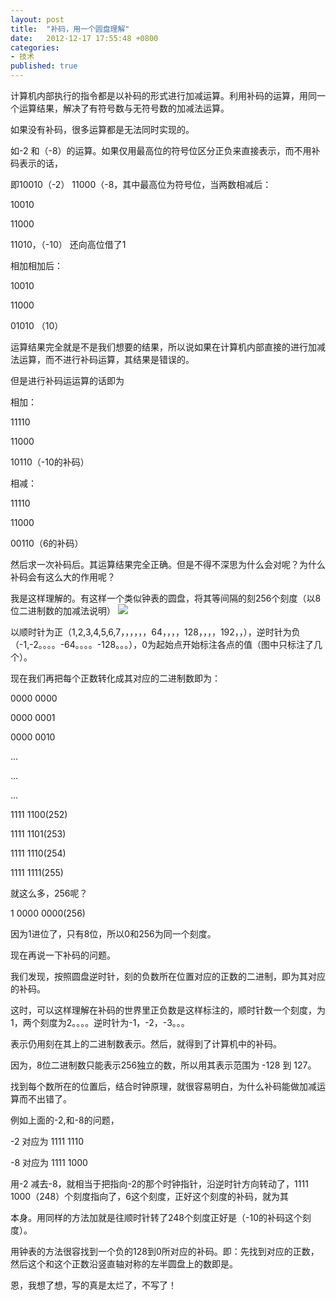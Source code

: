 ```yaml
---
layout: post
title:  "补码，用一个圆盘理解"
date:   2012-12-17 17:55:48 +0800
categories: 
- 技术
published: true
---
```


计算机内部执行的指令都是以补码的形式进行加减运算。利用补码的运算，用同一个运算结果，解决了有符号数与无符号数的加减法运算。


如果没有补码，很多运算都是无法同时实现的。


如-2 和（-8）的运算。如果仅用最高位的符号位区分正负来直接表示，而不用补码表示的话，

即10010（-2） 11000（-8，其中最高位为符号位，当两数相减后：

10010

11000

11010，（-10） 还向高位借了1



相加相加后：

10010

11000

01010 （10）

运算结果完全就是不是我们想要的结果，所以说如果在计算机内部直接的进行加减法运算，而不进行补码运算，其结果是错误的。

但是进行补码运运算的话即为

相加：

11110

11000

10110（-10的补码）

相减：

11110

11000

00110（6的补码）

然后求一次补码后。其运算结果完全正确。但是不得不深思为什么会对呢？为什么补码会有这么大的作用呢？

我是这样理解的。有这样一个类似钟表的圆盘，将其等间隔的刻256个刻度（以8位二进制数的加减法说明）
![](/assets/asm-10.jpg)

以顺时针为正（1,2,3,4,5,6,7，，，，，，64，，，，128，，，，192，，），逆时针为负（-1,-2。。。。-64。。。。-128。。。），0为起始点开始标注各点的值（图中只标注了几个）。

现在我们再把每个正数转化成其对应的二进制数即为：

0000 0000

0000 0001

0000 0010

...

...

...

1111 1100(252)

1111 1101(253)

1111 1110(254)

1111 1111(255)


就这么多，256呢？


1 0000 0000(256)


因为1进位了，只有8位，所以0和256为同一个刻度。


现在再说一下补码的问题。


我们发现，按照圆盘逆时针，刻的负数所在位置对应的正数的二进制，即为其对应的补码。


这时，可以这样理解在补码的世界里正负数是这样标注的，顺时针数一个刻度，为1，两个刻度为2。。。。逆时针为-1，-2，-3。。。


表示仍用刻在其上的二进制数表示。然后，就得到了计算机中的补码。


因为，8位二进制数只能表示256独立的数，所以用其表示范围为   -128 到 127。


找到每个数所在的位置后，结合时钟原理，就很容易明白，为什么补码能做加减运算而不出错了。

例如上面的-2,和-8的问题，

-2 对应为 1111 1110

-8 对应为 1111 1000


用-2 减去-8，就相当于把指向-2的那个时钟指针，沿逆时针方向转动了，1111 1000（248）个刻度指向了，6这个刻度，正好这个刻度的补码，就为其


本身。用同样的方法加就是往顺时针转了248个刻度正好是（-10的补码这个刻度）。


用钟表的方法很容找到一个负的128到0所对应的补码。即：先找到对应的正数，然后这个和这个正数沿竖直轴对称的左半圆盘上的数即是。



恩，我想了想，写的真是太烂了，不写了！